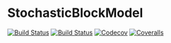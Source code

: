 # StochasticBlockModel

[![Build Status](https://travis-ci.com/BSAraujo/StochasticBlockModel.jl.svg?branch=master)](https://travis-ci.com/BSAraujo/StochasticBlockModel.jl)
[![Build Status](https://ci.appveyor.com/api/projects/status/github/BSAraujo/StochasticBlockModel.jl?svg=true)](https://ci.appveyor.com/project/BSAraujo/StochasticBlockModel-jl)
[![Codecov](https://codecov.io/gh/BSAraujo/StochasticBlockModel.jl/branch/master/graph/badge.svg)](https://codecov.io/gh/BSAraujo/StochasticBlockModel.jl)
[![Coveralls](https://coveralls.io/repos/github/BSAraujo/StochasticBlockModel.jl/badge.svg?branch=master)](https://coveralls.io/github/BSAraujo/StochasticBlockModel.jl?branch=master)
